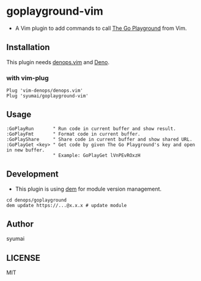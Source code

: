 # goplayground-vim

* A Vim plugin to add commands to call [The Go Playground](https://play.golang.org/) from Vim.

## Installation

This plugin needs [denops.vim](https://github.com/vim-denops/denops.vim) and [Deno](https://deno.land).

### with vim-plug

```
Plug 'vim-denops/denops.vim'
Plug 'syumai/goplayground-vim'
```

## Usage

```
:GoPlayRun       " Run code in current buffer and show result.
:GoPlayFmt       " Format code in current buffer.
:GoPlayShare     " Share code in current buffer and show shared URL.
:GoPlayGet <key> " Get code by given The Go Playground's key and open in new buffer.
                 " Example: GoPlayGet lVnPEvROxzH
```

## Development

* This plugin is using [dem](https://github.com/syumai/dem) for module version management.

```
cd denops/goplayground
dem update https://...@x.x.x # update module
```

## Author

syumai
 
## LICENSE

MIT

